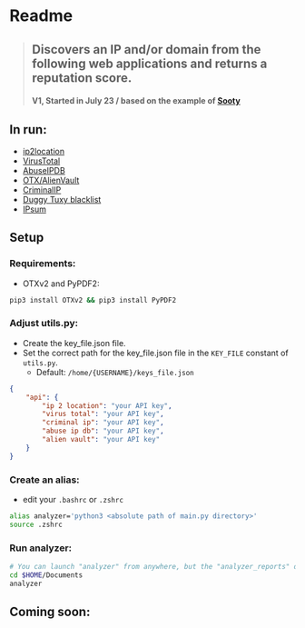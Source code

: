 # Readme


> ## **Discovers an IP and/or domain from the following web applications and returns a reputation score.**
> #### **V1, Started in July 23 / based on the example of [Sooty](https://github.com/TheresAFewConors/Sooty/blob/master/Sooty.py)**


## In run:
- [ip2location](https://www.ip2location.io/)
- [VirusTotal](https://www.virustotal.com/gui/home/search)
- [AbuseIPDB](https://www.abuseipdb.com/)
- [OTX/AlienVault](https://otx.alienvault.com/)
- [CriminalIP](https://www.criminalip.io/en)
- [Duggy Tuxy blacklist](https://github.com/duggytuxy/malicious_ip_addresses)
- [IPsum](https://github.com/stamparm/ipsum)


## Setup
### Requirements:
- OTXv2 and PyPDF2:
```bash
pip3 install OTXv2 && pip3 install PyPDF2
```

### Adjust utils.py:
- Create the key_file.json file. 
- Set the correct path for the key_file.json file in the `KEY_FILE` constant of `utils.py`.
    - Default: `/home/{USERNAME}/keys_file.json`

```json
{
    "api": {
        "ip 2 location": "your API key",
        "virus total": "your API key", 
        "criminal ip": "your API key",
        "abuse ip db": "your API key",
        "alien vault": "your API key"
    }
}     
```

### Create an alias:
- edit your `.bashrc` or `.zshrc`
```bash
alias analyzer='python3 <absolute path of main.py directory>'
source .zshrc
```

### Run analyzer:
```bash
# You can launch "analyzer" from anywhere, but the "analyzer_reports" directory will be created in it.
cd $HOME/Documents
analyzer
```

## Coming soon: